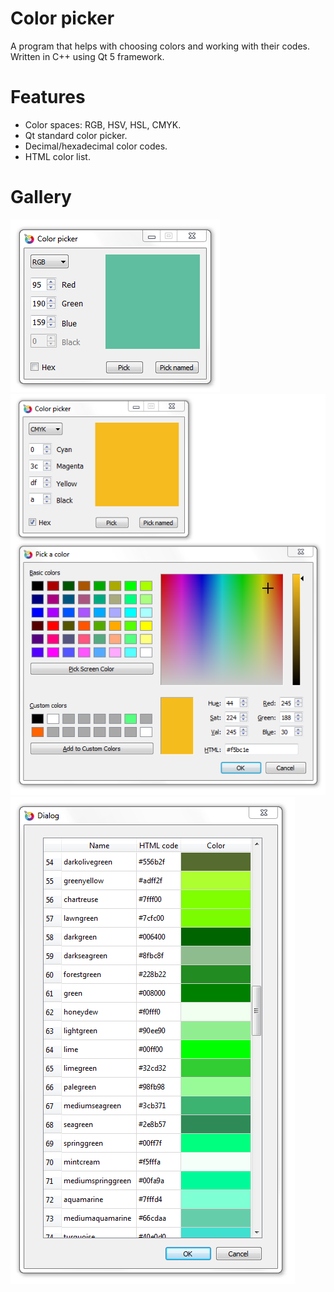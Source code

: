 # Color picker
A program that helps with choosing colors and working with their codes.
Written in C++ using Qt 5 framework.

# Features
- Color spaces: RGB, HSV, HSL, CMYK.
- Qt standard color picker.
- Decimal/hexadecimal color codes.
- HTML color list.

# Gallery
![](https://github.com/MarkLagodych/assets/blob/main/ColorPicker/1.png?raw=true)
![](https://github.com/MarkLagodych/assets/blob/main/ColorPicker/2.png?raw=true)
![](https://github.com/MarkLagodych/assets/blob/main/ColorPicker/3.png?raw=true)